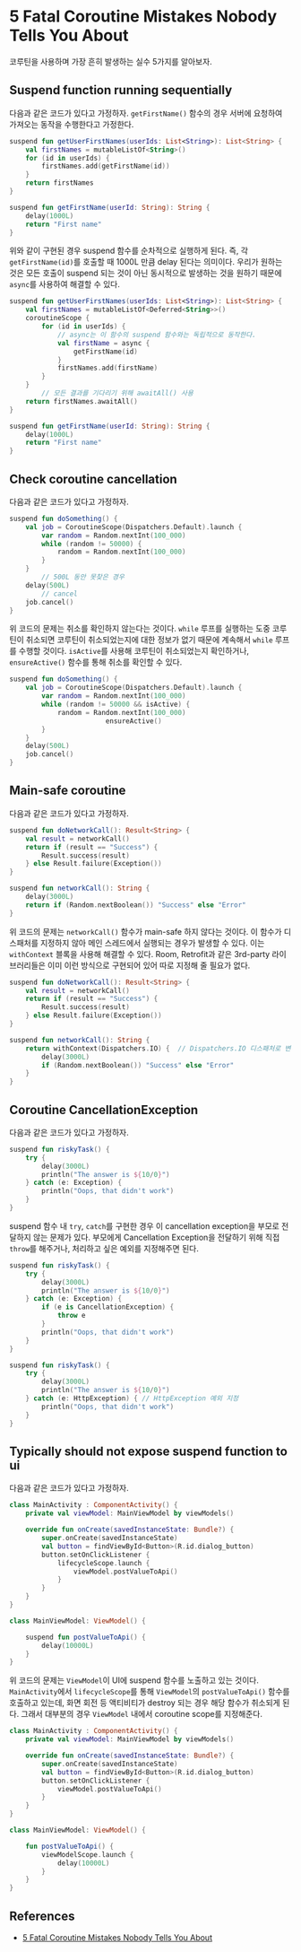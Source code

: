 # 5 Fatal Coroutine Mistakes Nobody Tells You About

코루틴을 사용하며 가장 흔히 발생하는 실수 5가지를 알아보자.

## Suspend function running sequentially

다음과 같은 코드가 있다고 가정하자. `getFirstName()` 함수의 경우 서버에 요청하여 가져오는 동작을 수행한다고 가정한다.

```kotlin
suspend fun getUserFirstNames(userIds: List<String>): List<String> {
    val firstNames = mutableListOf<String>()
    for (id in userIds) {
        firstNames.add(getFirstName(id))
    }
    return firstNames
}

suspend fun getFirstName(userId: String): String {
    delay(1000L)
    return "First name"
}
```

위와 같이 구현된 경우 suspend 함수를 순차적으로 실행하게 된다. 즉, 각 `getFirstName(id)`를 호출할 때 1000L 만큼 delay 된다는 의미이다. 우리가 원하는 것은 모든 호출이 suspend 되는 것이 아닌 동시적으로 발생하는 것을 원하기 때문에 `async`를 사용하여 해결할 수 있다.

```kotlin
suspend fun getUserFirstNames(userIds: List<String>): List<String> {
    val firstNames = mutableListOf<Deferred<String>>()
    coroutineScope {
        for (id in userIds) {
            // async는 이 함수의 suspend 함수와는 독립적으로 동작한다.
            val firstName = async {
                getFirstName(id)
            }
            firstNames.add(firstName)
        }
    }
		// 모든 결과를 기다리기 위해 awaitAll() 사용
    return firstNames.awaitAll()
}

suspend fun getFirstName(userId: String): String {
    delay(1000L)
    return "First name"
}
```

## Check coroutine cancellation

다음과 같은 코드가 있다고 가정하자.

```kotlin
suspend fun doSomething() {
    val job = CoroutineScope(Dispatchers.Default).launch {
        var random = Random.nextInt(100_000)
        while (random != 50000) {
            random = Random.nextInt(100_000)
        }
    }
		// 500L 동안 못찾은 경우 
    delay(500L)
		// cancel
    job.cancel()
}
```

위 코드의 문제는 취소를 확인하지 않는다는 것이다. `while` 루프를 실행하는 도중 코루틴이 취소되면 코루틴이 취소되었는지에 대한 정보가 없기 때문에 계속해서 `while` 루프를 수행할 것이다. `isActive`를 사용해 코루틴이 취소되었는지 확인하거나, `ensureActive()` 함수를 통해 취소를 확인할 수 있다.

```kotlin
suspend fun doSomething() {
    val job = CoroutineScope(Dispatchers.Default).launch {
        var random = Random.nextInt(100_000)
        while (random != 50000 && isActive) {
            random = Random.nextInt(100_000)
						ensureActive()
        }
    }
    delay(500L)
    job.cancel()
}
```

## Main-safe coroutine

다음과 같은 코드가 있다고 가정하자.

```kotlin
suspend fun doNetworkCall(): Result<String> {
    val result = networkCall()
    return if (result == "Success") {
        Result.success(result)
    } else Result.failure(Exception())
}

suspend fun networkCall(): String {
    delay(3000L)
    return if (Random.nextBoolean()) "Success" else "Error"
}
```

위 코드의 문제는 `networkCall()` 함수가 main-safe 하지 않다는 것이다. 이 함수가 디스패처를 지정하지 않아 메인 스레드에서 실행되는 경우가 발생할 수 있다. 이는 `withContext` 블록을 사용해 해결할 수 있다. Room, Retrofit과 같은 3rd-party 라이브러리들은 이미 이런 방식으로 구현되어 있어 따로 지정해 줄 필요가 없다.

```kotlin
suspend fun doNetworkCall(): Result<String> {
    val result = networkCall()
    return if (result == "Success") {
        Result.success(result)
    } else Result.failure(Exception())
}

suspend fun networkCall(): String {
    return withContext(Dispatchers.IO) {  // Dispatchers.IO 디스패처로 변경
        delay(3000L)
        if (Random.nextBoolean()) "Success" else "Error"
    }
}
```

## Coroutine CancellationException

다음과 같은 코드가 있다고 가정하자.

```kotlin
suspend fun riskyTask() {
    try {
        delay(3000L)
        println("The answer is ${10/0}")
    } catch (e: Exception) {
        println("Oops, that didn't work")
    }
}
```

suspend 함수 내 `try`, `catch`를 구현한 경우 이 cancellation exception을 부모로 전달하지 않는 문제가 있다. 부모에게 Cancellation Exception을 전달하기 위해 직접 `throw`를 해주거나, 처리하고 싶은 예외를 지정해주면 된다.

```kotlin
suspend fun riskyTask() {
    try {
        delay(3000L)
        println("The answer is ${10/0}")
    } catch (e: Exception) {
        if (e is CancellationException) {
            throw e
        }
        println("Oops, that didn't work")
    }
}
```

```kotlin
suspend fun riskyTask() {
    try {
        delay(3000L)
        println("The answer is ${10/0}")
    } catch (e: HttpException) { // HttpException 예외 지정
        println("Oops, that didn't work")
    }
}
```

## Typically should not expose suspend function to ui

다음과 같은 코드가 있다고 가정하자.

```kotlin
class MainActivity : ComponentActivity() {
    private val viewModel: MainViewModel by viewModels()

    override fun onCreate(savedInstanceState: Bundle?) {
        super.onCreate(savedInstanceState)
        val button = findViewById<Button>(R.id.dialog_button)
        button.setOnClickListener {
            lifecycleScope.launch {
                viewModel.postValueToApi()
            }
        }
    }
}
```

```kotlin
class MainViewModel: ViewModel() {

    suspend fun postValueToApi() {
        delay(10000L)
    }
}
```

위 코드의 문제는 `ViewModel`이 UI에 suspend 함수를 노출하고 있는 것이다. `MainActivity`에서 `lifecycleScope`를 통해 `ViewModel`의 `postValueToApi()` 함수를 호출하고 있는데, 화면 회전 등 액티비티가 destroy 되는 경우 해당 함수가 취소되게 된다. 그래서 대부분의 경우 `ViewModel` 내에서 coroutine scope를 지정해준다.

```kotlin
class MainActivity : ComponentActivity() {
    private val viewModel: MainViewModel by viewModels()

    override fun onCreate(savedInstanceState: Bundle?) {
        super.onCreate(savedInstanceState)
        val button = findViewById<Button>(R.id.dialog_button)
        button.setOnClickListener {
            viewModel.postValueToApi()
        }
    }
}
```

```kotlin
class MainViewModel: ViewModel() {

    fun postValueToApi() {
        viewModelScope.launch {
            delay(10000L)
        }
    }
}
```

## References

* [5 Fatal Coroutine Mistakes Nobody Tells You About](https://www.youtube.com/watch?v=cr5xLjPC4-0&t=17s)